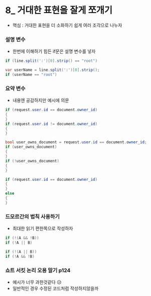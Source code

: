 # 8_ 거대한 표현을 잘게 쪼개기 

* 핵심 : 거대한 표현을 더 소화하기 쉽게 여러 조각으로 나누자

### 설명 변수
* 한번에 이해하기 힘든 if문은 설명 변수를 넣자

```c#
if (line.split(':')[0].strip() == "root")
```
```c#
var userName = line.split(':')[0].strip();
if (userName == "root")
```

### 요약 변수
* 내용엔 공감하지만 예시에 의문

```c#
if (request.user.id == document.owner_id)
{
}
if (request.user.id != document.owner_id)
{
}
```
```c#
bool user_owns_document = request.user.id == document.owner_id;
if (user_owns_document)
{
}
if (!user_owns_document)
{
}
```
```c#
if (request.user.id == document.owner_id)
{
}
else
{
}
```

### 드모르간의 법칙 사용하기
* 최대한 읽기 편한쪽으로 작성하자

```c#
if (!(A && !B))
if (!A || B)
```
```c#
if (!(A || B))
if (!A && !B)
```

### 쇼트 서킷 논리 오용 말기 p124
* 예시가 너무 과한것같다 😥
* 일반적인 경우 수정된 코드처럼 작성하지않을까




